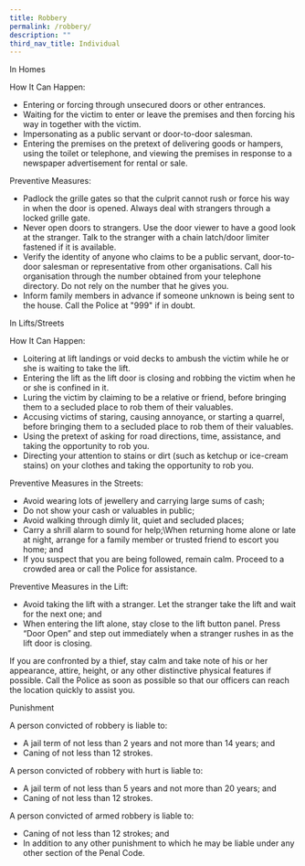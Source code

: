 ```yaml
---
title: Robbery
permalink: /robbery/
description: ""
third_nav_title: Individual
---
```

In Homes

How It Can Happen:

* Entering or forcing through unsecured doors or other entrances.
* Waiting for the victim to enter or leave the premises and then forcing his way in together with the victim.
* Impersonating as a public servant or door-to-door salesman.
* Entering the premises on the pretext of delivering goods or hampers, using the toilet or telephone, and viewing the premises in response to a newspaper advertisement for rental or sale.

Preventive Measures:

* Padlock the grille gates so that the culprit cannot rush or force his way in when the door is opened. Always deal with strangers through a locked grille gate.
* Never open doors to strangers. Use the door viewer to have a good look at the stranger. Talk to the stranger with a chain latch/door limiter fastened if it is available.
* Verify the identity of anyone who claims to be a public servant, door-to-door salesman or representative from other organisations. Call his organisation through the number obtained from your telephone directory. Do not rely on the number that he gives you.
* Inform family members in advance if someone unknown is being sent to the house. Call the Police at "999" if in doubt.

In Lifts/Streets

How It Can Happen:

* Loitering at lift landings or void decks to ambush the victim while he or she is waiting to take the lift.
* Entering the lift as the lift door is closing and robbing the victim when he or she is confined in it.
* Luring the victim by claiming to be a relative or friend, before bringing them to a secluded place to rob them of their valuables.
* Accusing victims of staring, causing annoyance, or starting a quarrel, before bringing them to a secluded place to rob them of their valuables.
* Using the pretext of asking for road directions, time, assistance, and taking the opportunity to rob you.
* Directing your attention to stains or dirt (such as ketchup or ice-cream stains) on your clothes and taking the opportunity to rob you.

Preventive Measures in the Streets:

* Avoid wearing lots of jewellery and carrying large sums of cash;
* Do not show your cash or valuables in public;
* Avoid walking through dimly lit, quiet and secluded places;
* Carry a shrill alarm to sound for help;\When returning home alone or late at night, arrange for a family member or trusted friend to escort you home; and
* If you suspect that you are being followed, remain calm. Proceed to a crowded area or call the Police for assistance.

Preventive Measures in the Lift:

* Avoid taking the lift with a stranger. Let the stranger take the lift and wait for the next one; and
* When entering the lift alone, stay close to the lift button panel. Press “Door Open” and step out immediately when a stranger rushes in as the lift door is closing.

If you are confronted by a thief, stay calm and take note of his or her appearance, attire, height, or any other distinctive physical features if possible. Call the Police as soon as possible so that our officers can reach the location quickly to assist you.

Punishment

A person convicted of robbery is liable to:

* A jail term of not less than 2 years and not more than 14 years; and
* Caning of not less than 12 strokes.

A person convicted of robbery with hurt is liable to:

* A jail term of not less than 5 years and not more than 20 years; and
* Caning of not less than 12 strokes.

A person convicted of armed robbery is liable to:

* Caning of not less than 12 strokes; and
* In addition to any other punishment to which he may be liable under any other section of the Penal Code.
